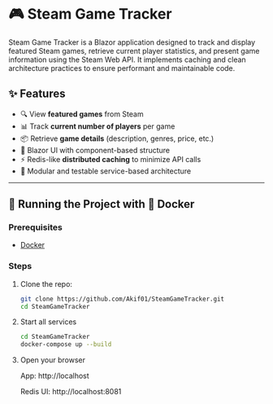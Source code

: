 # 🎮 Steam Game Tracker

Steam Game Tracker is a Blazor application designed to track and display featured Steam games, retrieve current player statistics, and present game information using the Steam Web API. It implements caching and clean architecture practices to ensure performant and maintainable code.

## ✨ Features

- 🔍 View **featured games** from Steam
- 📊 Track **current number of players** per game
- 📦 Retrieve **game details** (description, genres, price, etc.)
- 🚀 Blazor UI with component-based structure
- ⚡ Redis-like **distributed caching** to minimize API calls
- 🔧 Modular and testable service-based architecture

---

## 🧪 Running the Project with 🐳 Docker
### Prerequisites
- [Docker](https://docs.docker.com/get-docker/)

### Steps

1. Clone the repo:

   ```bash
   git clone https://github.com/Akif01/SteamGameTracker.git
   cd SteamGameTracker
   
2. Start all services
   
   ```bash
   cd SteamGameTracker
   docker-compose up --build
   
4. Open your browser
   
   App: http://localhost
   
   Redis UI: http://localhost:8081
